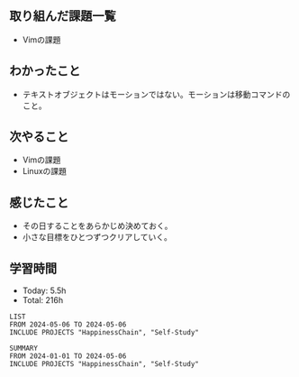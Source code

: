 ## 取り組んだ課題一覧
- Vimの課題
## わかったこと
- テキストオブジェクトはモーションではない。モーションは移動コマンドのこと。
## 次やること
- Vimの課題
- Linuxの課題
## 感じたこと
- その日することをあらかじめ決めておく。
- 小さな目標をひとつずつクリアしていく。
## 学習時間
- Today: 5.5h
- Total: 216h

```toggl
LIST
FROM 2024-05-06 TO 2024-05-06
INCLUDE PROJECTS "HappinessChain", "Self-Study"
```
```toggl
SUMMARY
FROM 2024-01-01 TO 2024-05-06
INCLUDE PROJECTS "HappinessChain", "Self-Study"
```
